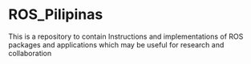 # ROS_Pilipinas
This is a repository to contain Instructions and implementations of ROS packages and applications which may be useful for research and collaboration
